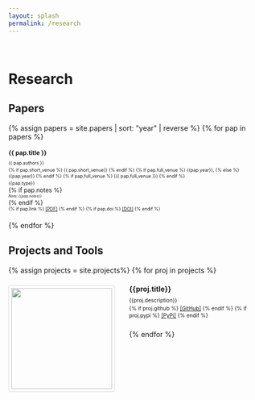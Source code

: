 ```yaml
---
layout: splash
permalink: /research
---
```

&nbsp;

# Research

## Papers

<style>
.paper_item {
  font-size: 85%;
  margin: 1.5em 0;
  line-height: 1em;
}

.paper_title {
  margin-bottom: 0.5em;
  line-height: 1.2em;
  font-weight: bold;
}

.paper_authors,
.paper_date_loc,
.paper_type,
.paper_links {
  font-size: 75%;
  margin-bottom: 0.25em;
}

.paper_notes {
  font-size: 60%;
  margin-bottom: 0.25em;
}

</style>

{% assign papers = site.papers | sort: "year" | reverse %}
{% for pap in papers %}
<div class="paper_item">
  <div class="paper_title">{{ pap.title }}</div>
  <div class="paper_authors">{{ pap.authors }}</div>
  <div class="paper_date_loc"> 
    {% if pap.short_venue %} 
      {{ pap.short_venue}}
    {% endif %}
    {% if pap.full_venue %}
      {{pap.year}},
    {% else %}
      {{pap.year}}
    {% endif %}
    {% if pap.full_venue %}
      ({{ pap.full_venue }})
    {% endif %}
  </div>
  <div class="paper_type"> {{pap.type}} </div>
  {% if pap.notes %}
    <div class="paper_notes"> <em> Note: {{pap.notes}} </em> </div>
  {% endif %}
  <div class="paper_links">
    {% if pap.link %}
      <a href="{{pap.link}}">[PDF]</a>
    {% endif %}
    {% if pap.doi %}
      <a href="{{pap.doi}}">[DOI]</a>
    {% endif %}
  </div>
</div>
{% endfor %}

## Projects and Tools

<style>
.proj_item {
  margin: 1.5em 0;
  line-height: 1em;
}

.proj_title {
  margin-bottom: 0.5em;
  line-height: 1.2em;
  font-weight: bold;
}

.proj_description {
  font-size: 75%;
  margin-bottom: 0.25em;
}

.proj_teaser {
  position: relative;
  clear: both;
}

.proj_teaser a {
  float: left;
  margin-right: 2em;
}

.proj_teaser img {
  border: 1px solid #ddd;
  border-radius: 4px;
  padding: 5px;
  width: 200px;
}

.proj_links {
  font-size: 75%;
  margin-bottom: 0.25em;
}
</style>

{% assign projects = site.projects%}
{% for proj in projects %}
<div class="proj_item">
  <div class="proj_teaser">
    <a href="{{proj.link}}">
      <img
        src="/images/projects/{{proj.icon}}"
        class="thumbnail"
      >
    </a>
  </div>
  <div class="proj_title">{{proj.title}}</div>
  <div class="proj_description">{{proj.description}}</div>
  <div class="proj_links">
    {% if proj.github %}
      <a href="{{proj.github}}">[GitHub]</a>
    {% endif %}
    {% if proj.pypi %}
      <a href="{{proj.pypi}}">[PyPi]</a>
    {% endif %}
  </div>
</div>
{% endfor %}
